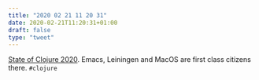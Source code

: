 ```yaml
---
title: "2020 02 21 11 20 31"
date: 2020-02-21T11:20:31+01:00
draft: false
type: "tweet"
---
```

[State of Clojure 2020](https://clojure.org/news/2020/02/20/state-of-clojure-2020). Emacs, Leiningen and MacOS are first class citizens there. `#clojure`
